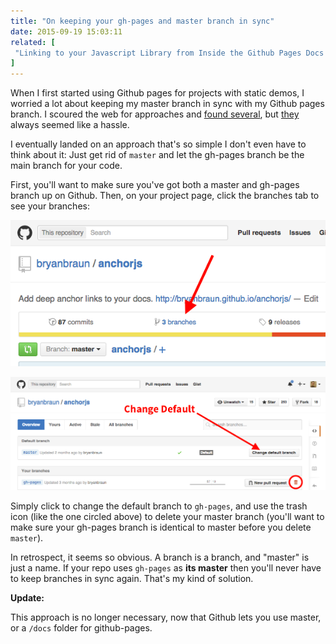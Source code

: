 ```yaml
---
title: "On keeping your gh-pages and master branch in sync"
date: 2015-09-19 15:03:11
related: [
 "Linking to your Javascript Library from Inside the Github Pages Docs Folder"
]
---
```


When I first started using Github pages for projects with static demos, I worried a lot about keeping my master branch in sync with my Github pages branch. I scoured the web for approaches and [found several][1], but [they][2] always seemed like a hassle.

 [1]: http://lea.verou.me/2011/10/easily-keep-gh-pages-in-sync-with-master/
 [2]: http://jgoodall.me/posts/2012/10/26/keep-gh-pages-in-sync-with-master/

I eventually landed on an approach that's so simple I don't even have to think about it: Just get rid of `master` and let the gh-pages branch be the main branch for your code.

First, you'll want to make sure you've got both a master and gh-pages branch up on Github. Then, on your project page, click the branches tab to see your branches:

<p style="text-align: center;">
  <img alt="" src="/assets/images/branches.png" />
</p>

<p style="text-align: center;">
  <img alt="" src="/assets/images/default.png" />
</p>

Simply click to change the default branch to `gh-pages`, and use the trash icon (like the one circled above) to delete your master branch (you'll want to make sure your gh-pages branch is identical to master before you delete `master`).

In retrospect, it seems so obvious. A branch is a branch, and "master" is just a name. If your repo uses `gh-pages` as **its master** then you'll never have to keep branches in sync again. That's my kind of solution.

**Update:**

This approach is no longer necessary, now that Github lets you use master, or a `/docs` folder for github-pages.

